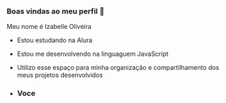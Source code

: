 ### Boas vindas ao meu perfil 💙

Meu nome é Izabelle Oliveira

- Estou estudando na Alura
- Estou me desenvolvendo na linguaguem JavaScript
- Utilizo esse espaço para minha organização e compartilhamento dos meus projetos desenvolvidos

- ### Voce
